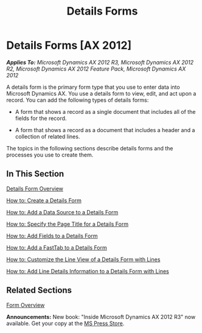 ﻿---
title: Details Forms
TOCTitle: Details Forms
ms:assetid: 9a8ec6cd-dee6-4087-b121-ce47e06649ec
ms:mtpsurl: https://msdn.microsoft.com/en-us/library/Hh397318(v=AX.60)
ms:contentKeyID: 36929809
ms.date: 05/18/2015
mtps_version: v=AX.60
---

# Details Forms [AX 2012]


_**Applies To:** Microsoft Dynamics AX 2012 R3, Microsoft Dynamics AX 2012 R2, Microsoft Dynamics AX 2012 Feature Pack, Microsoft Dynamics AX 2012_

A details form is the primary form type that you use to enter data into Microsoft Dynamics AX. You use a details form to view, edit, and act upon a record. You can add the following types of details forms:

  - A form that shows a record as a single document that includes all of the fields for the record.

  - A form that shows a record as a document that includes a header and a collection of related lines.

The topics in the following sections describe details forms and the processes you use to create them.

## In This Section

[Details Form Overview](details-form-overview.md)

[How to: Create a Details Form](how-to-create-a-details-form.md)

[How to: Add a Data Source to a Details Form](how-to-add-a-data-source-to-a-details-form.md)

[How to: Specify the Page Title for a Details Form](how-to-specify-the-page-title-for-a-details-form.md)

[How to: Add Fields to a Details Form](how-to-add-fields-to-a-details-form.md)

[How to: Add a FastTab to a Details Form](how-to-add-a-fasttab-to-a-details-form.md)

[How to: Customize the Line View of a Details Form with Lines](how-to-customize-the-line-view-of-a-details-form-with-lines.md)

[How to: Add Line Details Information to a Details Form with Lines](how-to-add-line-details-information-to-a-details-form-with-lines.md)

## Related Sections

[Form Overview](form-overview.md)

  
**Announcements:** New book: "Inside Microsoft Dynamics AX 2012 R3" now available. Get your copy at the [MS Press Store](https://www.microsoftpressstore.com/store/inside-microsoft-dynamics-ax-2012-r3-9780735685109).

